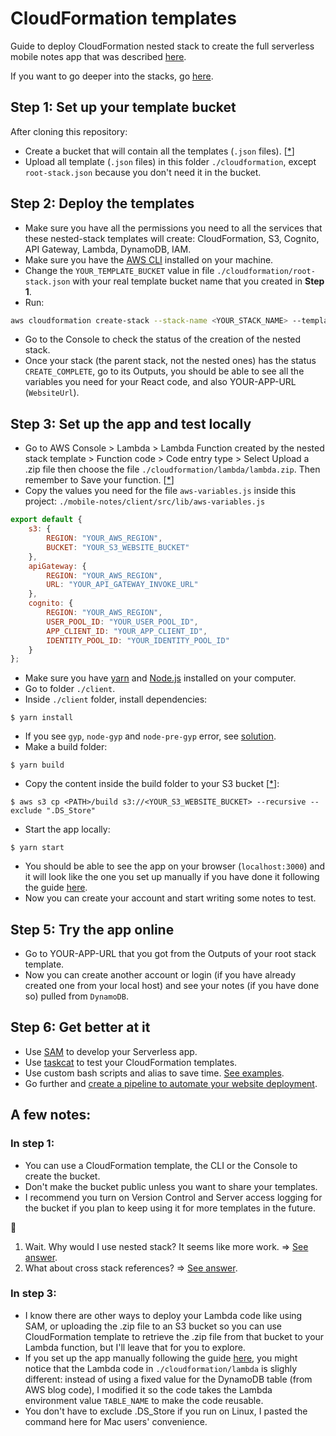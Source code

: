 # CloudFormation templates

Guide to deploy CloudFormation nested stack to create the full serverless mobile notes app that was described [here](../README.md).

If you want to go deeper into the stacks, go [here](../docs/full-explanation.md).

## Step 1: Set up your template bucket
After cloning this repository:
- Create a bucket that will contain all the templates (`.json` files). [[*](#in-step-1)]
- Upload all template (`.json` files) in this folder `./cloudformation`, except `root-stack.json` because you don't need it in the bucket.

## Step 2: Deploy the templates
- Make sure you have all the permissions you need to all the services that these nested-stack templates will create: CloudFormation, S3, Cognito, API Gateway, Lambda, DynamoDB, IAM.
- Make sure you have the [AWS CLI](https://docs.aws.amazon.com/cli/latest/userguide/cli-chap-install.html) installed on your machine.
- Change the `YOUR_TEMPLATE_BUCKET` value in file `./cloudformation/root-stack.json` with your real template bucket name that you created in **Step 1**.
- Run:
```bash
aws cloudformation create-stack --stack-name <YOUR_STACK_NAME> --template-body file://<PATH_TO_THE_ROOT_STACK_TEMPLATE>/root-stack.json --capabilities CAPABILITY_IAM
```
- Go to the Console to check the status of the creation of the nested stack.
- Once your stack (the parent stack, not the nested ones) has the status `CREATE_COMPLETE`, go to its Outputs, you should be able to see all the variables you need for your React code, and also YOUR-APP-URL (`WebsiteUrl`).

## Step 3: Set up the app and test locally
- Go to AWS Console > Lambda > Lambda Function created by the nested stack template > Function code > Code entry type > Select Upload a .zip file then choose the file `./cloudformation/lambda/lambda.zip`. Then remember to Save your function. [[*](#in-step-3)]
- Copy the values you need for the file `aws-variables.js` inside this project: `./mobile-notes/client/src/lib/aws-variables.js`
```javascript
export default {
    s3: {
        REGION: "YOUR_AWS_REGION",
        BUCKET: "YOUR_S3_WEBSITE_BUCKET"
    },
    apiGateway: {
        REGION: "YOUR_AWS_REGION",
        URL: "YOUR_API_GATEWAY_INVOKE_URL"
    },
    cognito: {
        REGION: "YOUR_AWS_REGION",
        USER_POOL_ID: "YOUR_USER_POOL_ID",
        APP_CLIENT_ID: "YOUR_APP_CLIENT_ID",
        IDENTITY_POOL_ID: "YOUR_IDENTITY_POOL_ID"
    }
};
```
- Make sure you have [yarn](https://yarnpkg.com/lang/en/docs/cli/install/) and [Node.js](https://nodejs.org/en/download/package-manager/) installed on your computer. 
- Go to folder `./client`.
- Inside `./client` folder, install dependencies:
```
$ yarn install
```
- If you see `gyp`, `node-gyp` and `node-pre-gyp` error, see [solution](../docs/err/grpc.md).
- Make a build folder:
```
$ yarn build
```
- Copy the content inside the build folder to your S3 bucket [[*](#in-step-3)]:
```
$ aws s3 cp <PATH>/build s3://<YOUR_S3_WEBSITE_BUCKET> --recursive --exclude ".DS_Store"
```
- Start the app locally:
```
$ yarn start
```
- You should be able to see the app on your browser (`localhost:3000`) and it will look like the one you set up manually if you have done it following the guide [here](../README.md).
- Now you can create your account and start writing some notes to test.

## Step 5: Try the app online
- Go to YOUR-APP-URL that you got from the Outputs of your root stack template. 
- Now you can create another account or login (if you have already created one from your local host) and see your notes (if you have done so) pulled from `DynamoDB`.

## Step 6: Get better at it
- Use [SAM](https://docs.aws.amazon.com/serverless-application-model/latest/developerguide/what-is-sam.html) to develop your Serverless app.
- Use [taskcat](https://github.com/aws-quickstart/taskcat) to test your CloudFormation templates.
- Use custom bash scripts and alias to save time. [See examples](../docs/bash-functions.md).
- Go further and [create a pipeline to automate your website deployment](https://www.linkedin.com/pulse/provision-your-pipeline-automate-static-site-aws-viet-nguyen/).

## A few notes:

### In step 1:
- You can use a CloudFormation template, the CLI or the Console to create the bucket.
- Don't make the bucket public unless you want to share your templates.
- I recommend you turn on Version Control and Server access logging for the bucket if you plan to keep using it for more templates in the future.

:thinking:
1. Wait. Why would I use nested stack? It seems like more work. => [See answer](../docs/why-nested-stack.md).
1. What about cross stack references? => [See answer](../docs/why-cross-stack.md).

### In step 3:
- I know there are other ways to deploy your Lambda code like using SAM, or uploading the .zip file to an S3 bucket so you can use CloudFormation template to retrieve the .zip file from that bucket to your Lambda function, but I'll leave that for you to explore.
- If you set up the app manually following the guide [here](../README.md), you might notice that the Lambda code in `./cloudformation/lambda` is slighly different: instead of using a fixed value for the DynamoDB table (from AWS blog code), I modified it so the code takes the Lambda environment value `TABLE_NAME` to make the code reusable.
- You don't have to exclude .DS_Store if you run on Linux, I pasted the command here for Mac users' convenience.